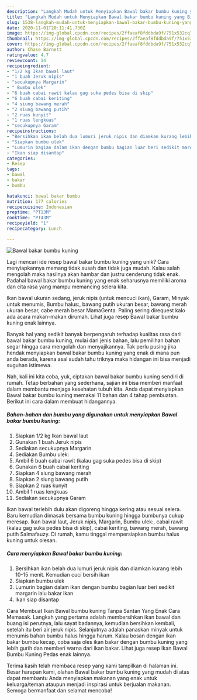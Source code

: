 ```yaml
---
description: "Langkah Mudah untuk Menyiapkan Bawal bakar bumbu kuning yang Bikin Ngiler"
title: "Langkah Mudah untuk Menyiapkan Bawal bakar bumbu kuning yang Bikin Ngiler"
slug: 1538-langkah-mudah-untuk-menyiapkan-bawal-bakar-bumbu-kuning-yang-bikin-ngiler
date: 2020-11-01T20:11:41.730Z
image: https://img-global.cpcdn.com/recipes/2ffaeaf8fddbda9f/751x532cq70/bawal-bakar-bumbu-kuning-foto-resep-utama.jpg
thumbnail: https://img-global.cpcdn.com/recipes/2ffaeaf8fddbda9f/751x532cq70/bawal-bakar-bumbu-kuning-foto-resep-utama.jpg
cover: https://img-global.cpcdn.com/recipes/2ffaeaf8fddbda9f/751x532cq70/bawal-bakar-bumbu-kuning-foto-resep-utama.jpg
author: Chase Barnett
ratingvalue: 4.7
reviewcount: 14
recipeingredient:
- "1/2 kg Ikan bawal laut"
- "1 buah Jeruk nipis"
- "secukupnya Margarin"
- " Bumbu ulek"
- "6 buah cabai rawit kalau gag suka pedes bisa di skip"
- "6 buah cabai keriting"
- "4 siung bawang merah"
- "2 siung bawang putih"
- "2 ruas kunyit"
- "1 ruas lengkuas"
- "secukupnya Garam"
recipeinstructions:
- "Bersihkan ikan belah dua lumuri jeruk nipis dan diamkan kurang lebih 10-15 menit. Kemudian cuci bersih ikan"
- "Siapkan bumbu ulek"
- "Lumurin bagian dalam ikan dengan bumbu bagian luar beri sedikit margarin lalu bakar ikan"
- "Ikan siap disantap"
categories:
- Resep
tags:
- bawal
- bakar
- bumbu

katakunci: bawal bakar bumbu 
nutrition: 177 calories
recipecuisine: Indonesian
preptime: "PT13M"
cooktime: "PT43M"
recipeyield: "1"
recipecategory: Lunch

---
```



![Bawal bakar bumbu kuning](https://img-global.cpcdn.com/recipes/2ffaeaf8fddbda9f/751x532cq70/bawal-bakar-bumbu-kuning-foto-resep-utama.jpg)

Lagi mencari ide resep bawal bakar bumbu kuning yang unik? Cara menyiapkannya memang tidak susah dan tidak juga mudah. Kalau salah mengolah maka hasilnya akan hambar dan justru cenderung tidak enak. Padahal bawal bakar bumbu kuning yang enak seharusnya memiliki aroma dan cita rasa yang mampu memancing selera kita.

Ikan bawal ukuran sedang, jeruk nipis (untuk mencuci ikan), Garam, Minyak untuk menumis, Bumbu halus:, bawang putih ukuran besar, bawang merah ukuran besar, cabe merah besar MamaGenta. Paling sering direquest kalo ada acara makan-makan dirumah. Lihat juga resep Bawal bakar bumbu kuning enak lainnya.

Banyak hal yang sedikit banyak berpengaruh terhadap kualitas rasa dari bawal bakar bumbu kuning, mulai dari jenis bahan, lalu pemilihan bahan segar hingga cara mengolah dan menyajikannya. Tak perlu pusing jika hendak menyiapkan bawal bakar bumbu kuning yang enak di mana pun anda berada, karena asal sudah tahu triknya maka hidangan ini bisa menjadi suguhan istimewa.


Nah, kali ini kita coba, yuk, ciptakan bawal bakar bumbu kuning sendiri di rumah. Tetap berbahan yang sederhana, sajian ini bisa memberi manfaat dalam membantu menjaga kesehatan tubuh kita. Anda dapat menyiapkan Bawal bakar bumbu kuning memakai 11 bahan dan 4 tahap pembuatan. Berikut ini cara dalam membuat hidangannya.

<!--inarticleads1-->

##### Bahan-bahan dan bumbu yang digunakan untuk menyiapkan Bawal bakar bumbu kuning:

1. Siapkan 1/2 kg Ikan bawal laut
1. Gunakan 1 buah Jeruk nipis
1. Sediakan secukupnya Margarin
1. Sediakan  Bumbu ulek:
1. Ambil 6 buah cabai rawit (kalau gag suka pedes bisa di skip)
1. Gunakan 6 buah cabai keriting
1. Siapkan 4 siung bawang merah
1. Siapkan 2 siung bawang putih
1. Siapkan 2 ruas kunyit
1. Ambil 1 ruas lengkuas
1. Sediakan secukupnya Garam


Ikan bawal terlebih dulu akan digoreng hingga kering atau sesuai selera. Baru kemudian dimasak bersama bumbu kuning hingga bumbunya cukup meresap. Ikan bawal laut, Jeruk nipis, Margarin, Bumbu ulek:, cabai rawit (kalau gag suka pedes bisa di skip), cabai keriting, bawang merah, bawang putih Salmafauzy. Di rumah, kamu tinggal mempersiapkan bumbu halus kuning untuk olesan. 

<!--inarticleads2-->

##### Cara menyiapkan Bawal bakar bumbu kuning:

1. Bersihkan ikan belah dua lumuri jeruk nipis dan diamkan kurang lebih 10-15 menit. Kemudian cuci bersih ikan
1. Siapkan bumbu ulek
1. Lumurin bagian dalam ikan dengan bumbu bagian luar beri sedikit margarin lalu bakar ikan
1. Ikan siap disantap


Cara Membuat Ikan Bawal bumbu kuning Tanpa Santan Yang Enak Cara Memasak. Langkah yang pertama adalah membersihkan ikan bawal dan buang isi perutnya, lalu sayat badannya, kemudian bersihkan kembali, setelah itu beri air jeruk nipis. Selanjutnya adalah panaskan minyak untuk menumis bahan bumbu halus hingga harum. Kalau bosan dengan ikan bakar bumbu kecap, coba saja oles ikan bakar dengan bumbu kuning yang lebih gurih dan memberi warna dari ikan bakar. Lihat juga resep Ikan Bawal Bumbu Kuning Pedas enak lainnya. 

Terima kasih telah membaca resep yang kami tampilkan di halaman ini. Besar harapan kami, olahan Bawal bakar bumbu kuning yang mudah di atas dapat membantu Anda menyiapkan makanan yang enak untuk keluarga/teman ataupun menjadi inspirasi untuk berjualan makanan. Semoga bermanfaat dan selamat mencoba!
